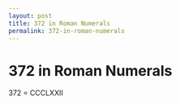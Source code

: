 ```yaml
---
layout: post
title: 372 in Roman Numerals
permalink: 372-in-roman-numerals
---
```


# 372 in Roman Numerals

372 = CCCLXXII
